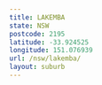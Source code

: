 ```yaml
---
title: LAKEMBA
state: NSW
postcode: 2195
latitude: -33.924525
longitude: 151.076939
url: /nsw/lakemba/
layout: suburb
---
```


